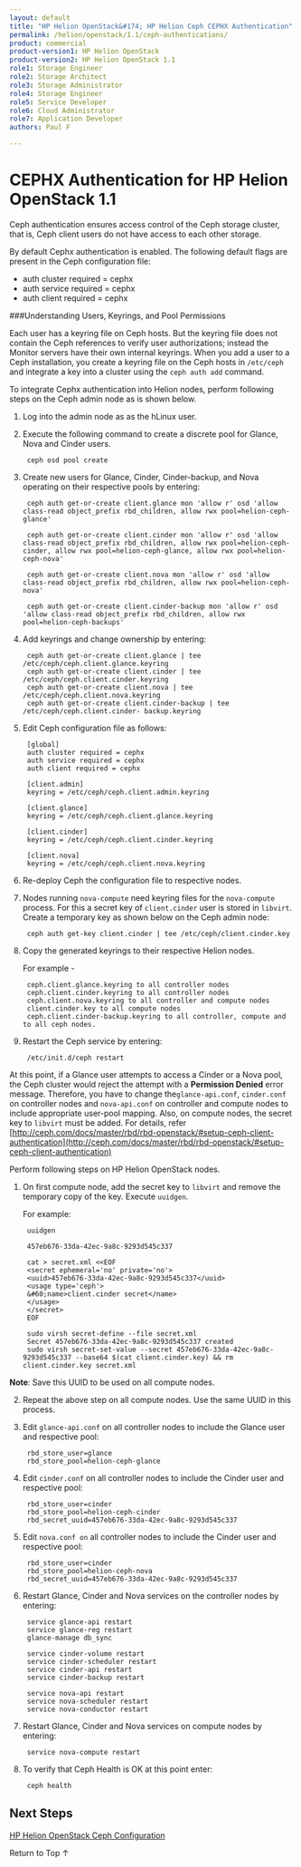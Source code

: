```yaml
---
layout: default
title: "HP Helion OpenStack&#174; HP Helion Ceph CEPHX Authentication"
permalink: /helion/openstack/1.1/ceph-authentications/
product: commercial
product-version1: HP Helion OpenStack
product-version2: HP Helion OpenStack 1.1
role1: Storage Engineer
role2: Storage Architect 
role3: Storage Administrator 
role4: Storage Engineer
role5: Service Developer 
role6: Cloud Administrator 
role7: Application Developer 
authors: Paul F

---
```

<!--PUBLISHED-->


<script>

function PageRefresh {
onLoad="window.refresh"
}

PageRefresh();

</script>
<!--
<p style="font-size: small;"> <a href="/helion/openstack/1.1/install-beta/kvm/">&#9664; PREV</a> | <a href="/helion/openstack/1.1/install-beta-overview/">&#9650; UP</a> | <a href="/helion/openstack/1.1/install-beta/esx/">NEXT &#9654;</a> </p>
-->


# CEPHX Authentication for HP Helion OpenStack 1.1

Ceph authentication ensures access control of the Ceph storage cluster, that is, Ceph client users do not have access to each other storage. 

By default Cephx authentication is enabled. The following default flags are present in the Ceph configuration file:

* auth cluster required = cephx
* auth service required = cephx
* auth client required = cephx


###Understanding Users, Keyrings, and Pool Permissions

Each user has a keyring file on Ceph hosts. But the keyring file does not contain the Ceph references to verify user authorizations; instead the Monitor servers have their own internal keyrings. When you add a user to a Ceph installation, you create a keyring file on the Ceph hosts in `/etc/ceph` and integrate a key into a cluster using the `ceph auth add` command.

To integrate Cephx authentication into Helion nodes, perform following steps on the Ceph admin node as is shown below.

1. Log into the admin node as as the hLinux user.

2. Execute the following command to create a discrete pool for Glance, Nova and Cinder users.

		ceph osd pool create

3. Create new users for Glance, Cinder, Cinder-backup, and Nova operating on their respective pools by entering:

		ceph auth get-or-create client.glance mon 'allow r' osd 'allow class-read object_prefix rbd_children, allow rwx pool=helion-ceph-glance'

		ceph auth get-or-create client.cinder mon 'allow r' osd 'allow class-read object_prefix rbd_children, allow rwx pool=helion-ceph-cinder, allow rwx pool=helion-ceph-glance, allow rwx pool=helion-ceph-nova'

		ceph auth get-or-create client.nova mon 'allow r' osd 'allow class-read object_prefix rbd_children, allow rwx pool=helion-ceph-nova'

		ceph auth get-or-create client.cinder-backup mon 'allow r' osd 'allow class-read object_prefix rbd_children, allow rwx pool=helion-ceph-backups'

4. Add keyrings and change ownership by entering:

		ceph auth get-or-create client.glance | tee /etc/ceph/ceph.client.glance.keyring
		ceph auth get-or-create client.cinder | tee /etc/ceph/ceph.client.cinder.keyring
		ceph auth get-or-create client.nova | tee /etc/ceph/ceph.client.nova.keyring
		ceph auth get-or-create client.cinder-backup | tee /etc/ceph/ceph.client.cinder- backup.keyring

5. Edit Ceph configuration file as follows:

		[global]
		auth cluster required = cephx
		auth service required = cephx
		auth client required = cephx
		
		[client.admin]
		keyring = /etc/ceph/ceph.client.admin.keyring
		
		[client.glance]
		keyring = /etc/ceph/ceph.client.glance.keyring
		
		[client.cinder]
		keyring = /etc/ceph/ceph.client.cinder.keyring
		
		[client.nova]
		keyring = /etc/ceph/ceph.client.nova.keyring

6. Re-deploy Ceph the configuration file to respective nodes.

7. Nodes running `nova-compute` need keyring files for the `nova-compute` process. For this a secret key of `client.cinder` user is stored in `libvirt`. Create a temporary key as shown below on the Ceph admin node:

		ceph auth get-key client.cinder | tee /etc/ceph/client.cinder.key

8. Copy the generated keyrings to their respective Helion nodes.



	For example -

		ceph.client.glance.keyring to all controller nodes
		ceph.client.cinder.keyring to all controller nodes
		ceph.client.nova.keyring to all controller and compute nodes
		client.cinder.key to all compute nodes
		ceph.client.cinder-backup.keyring to all controller, compute and to all ceph nodes.

9. Restart the Ceph service by entering:

		/etc/init.d/ceph restart

At this point, if a Glance user attempts to access a Cinder or a Nova pool, the Ceph cluster would reject the attempt with a **Permission Denied** error message. Therefore, you have to change  the`glance-api.conf`, `cinder.conf` on controller nodes and `nova-api.conf` on controller and compute nodes to include appropriate user-pool mapping. Also, on compute nodes, the secret key to `libvirt` must be added. For details, refer [http://ceph.com/docs/master/rbd/rbd-openstack/#setup-ceph-client-authentication](http://ceph.com/docs/master/rbd/rbd-openstack/#setup-ceph-client-authentication)

Perform following steps on HP Helion OpenStack nodes.


1. On first compute node, add the secret key to `libvirt` and remove the temporary copy of the key. Execute `uuidgen`. 

	For example:

		uuidgen
		
		457eb676-33da-42ec-9a8c-9293d545c337
		
		cat > secret.xml <<EOF
		<secret ephemeral='no' private='no'>
		<uuid>457eb676-33da-42ec-9a8c-9293d545c337</uuid>
		<usage type='ceph'>
		&#60;name>client.cinder secret</name>
		</usage>
		</secret>
		EOF
		
		sudo virsh secret-define --file secret.xml
		Secret 457eb676-33da-42ec-9a8c-9293d545c337 created
		sudo virsh secret-set-value --secret 457eb676-33da-42ec-9a8c-9293d545c337 --base64 $(cat client.cinder.key) && rm client.cinder.key secret.xml


  **Note**: Save this UUID to be used on all compute nodes.

2. Repeat the above step on all compute nodes. Use the same UUID in this process.

3. Edit `glance-api.conf` on all controller nodes to include the Glance user and respective pool:

		rbd_store_user=glance
		rbd_store_pool=helion-ceph-glance

4. Edit `cinder.conf` on all controller nodes to include the Cinder user and respective pool:

		rbd_store_user=cinder
		rbd_store_pool=helion-ceph-cinder
		rbd_secret_uuid=457eb676-33da-42ec-9a8c-9293d545c337
		
5. Edit `nova.conf on` all controller nodes to include the Cinder user and respective pool:

		rbd_store_user=cinder
		rbd_store_pool=helion-ceph-nova
		rbd_secret_uuid=457eb676-33da-42ec-9a8c-9293d545c337
		
6. Restart Glance, Cinder and Nova services on the controller nodes by entering:

		service glance-api restart
		service glance-reg restart
		glance-manage db_sync
		
		service cinder-volume restart
		service cinder-scheduler restart
		service cinder-api restart
		service cinder-backup restart
		
		service nova-api restart
		service nova-scheduler restart
		service nova-conductor restart

7. Restart Glance, Cinder and Nova services on compute nodes by entering:

		service nova-compute restart

8. To verify  that Ceph Health is OK at this point enter:

		ceph health




## Next Steps

[HP Helion OpenStack Ceph Configuration]( /helion/openstack/1.1/ceph-hp-helion-openstack-ceph-configuration/)

<a href="#top" style="padding:14px 0px 14px 0px; text-decoration: none;"> Return to Top &#8593; </a>




